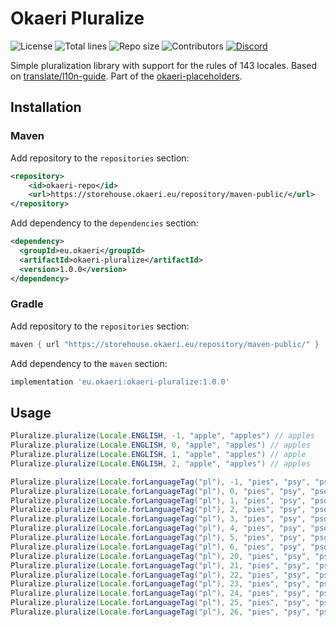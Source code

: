 # Okaeri Pluralize

![License](https://img.shields.io/github/license/OkaeriPoland/okaeri-pluralize)
![Total lines](https://img.shields.io/tokei/lines/github/OkaeriPoland/okaeri-pluralize)
![Repo size](https://img.shields.io/github/repo-size/OkaeriPoland/okaeri-pluralize)
![Contributors](https://img.shields.io/github/contributors/OkaeriPoland/okaeri-pluralize)
[![Discord](https://img.shields.io/discord/589089838200913930)](https://discord.gg/hASN5eX)

Simple pluralization library with support for the rules of 143 locales. 
Based on [translate/l10n-guide](https://github.com/translate/l10n-guide/blob/master/docs/l10n/pluralforms.rst).
Part of the [okaeri-placeholders](https://github.com/OkaeriPoland/okaeri-placeholders).

## Installation
### Maven
Add repository to the `repositories` section:
```xml
<repository>
    <id>okaeri-repo</id>
    <url>https://storehouse.okaeri.eu/repository/maven-public/</url>
</repository>
```
Add dependency to the `dependencies` section:
```xml
<dependency>
  <groupId>eu.okaeri</groupId>
  <artifactId>okaeri-pluralize</artifactId>
  <version>1.0.0</version>
</dependency>
```
### Gradle
Add repository to the `repositories` section:
```groovy
maven { url "https://storehouse.okaeri.eu/repository/maven-public/" }
```
Add dependency to the `maven` section:
```groovy
implementation 'eu.okaeri:okaeri-pluralize:1.0.0'
```

## Usage

```java
Pluralize.pluralize(Locale.ENGLISH, -1, "apple", "apples") // apples
Pluralize.pluralize(Locale.ENGLISH, 0, "apple", "apples") // apples
Pluralize.pluralize(Locale.ENGLISH, 1, "apple", "apples") // apple
Pluralize.pluralize(Locale.ENGLISH, 2, "apple", "apples") // apples

Pluralize.pluralize(Locale.forLanguageTag("pl"), -1, "pies", "psy", "psów") // psów
Pluralize.pluralize(Locale.forLanguageTag("pl"), 0, "pies", "psy", "psów") // psów
Pluralize.pluralize(Locale.forLanguageTag("pl"), 1, "pies", "psy", "psów") // pies
Pluralize.pluralize(Locale.forLanguageTag("pl"), 2, "pies", "psy", "psów") // psy
Pluralize.pluralize(Locale.forLanguageTag("pl"), 3, "pies", "psy", "psów") // psy
Pluralize.pluralize(Locale.forLanguageTag("pl"), 4, "pies", "psy", "psów") // psy
Pluralize.pluralize(Locale.forLanguageTag("pl"), 5, "pies", "psy", "psów") // psów
Pluralize.pluralize(Locale.forLanguageTag("pl"), 6, "pies", "psy", "psów") // psów
Pluralize.pluralize(Locale.forLanguageTag("pl"), 20, "pies", "psy", "psów") // psów
Pluralize.pluralize(Locale.forLanguageTag("pl"), 21, "pies", "psy", "psów") // psów
Pluralize.pluralize(Locale.forLanguageTag("pl"), 22, "pies", "psy", "psów") // psy
Pluralize.pluralize(Locale.forLanguageTag("pl"), 23, "pies", "psy", "psów") // psy
Pluralize.pluralize(Locale.forLanguageTag("pl"), 24, "pies", "psy", "psów") // psy
Pluralize.pluralize(Locale.forLanguageTag("pl"), 25, "pies", "psy", "psów") // psów
Pluralize.pluralize(Locale.forLanguageTag("pl"), 26, "pies", "psy", "psów") // psów
```
